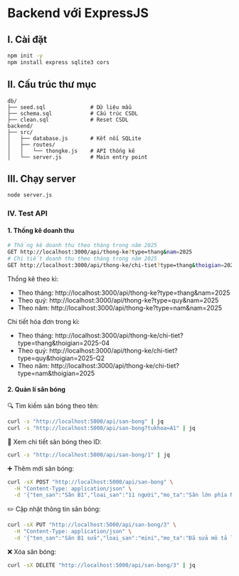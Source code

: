 # Backend với ExpressJS

## I. Cài đặt

```sh
npm init -y
npm install express sqlite3 cors
```

## II. Cấu trúc thư mục

```psql
db/
├── seed.sql              # Dữ liệu mẫu
├── schema.sql            # Cấu trúc CSDL
├── clean.sql             # Reset CSDL
backend/
├── src/
│   ├── database.js       # Kết nối SQLite
│   ├── routes/
│   │   └── thongke.js    # API thống kê
│   └── server.js         # Main entry point
```

## III. Chạy server

```sh
node server.js
```

### IV. Test API

#### 1. Thống kê doanh thu

```sh
# Thống kê doanh thu theo tháng trong năm 2025
GET http://localhost:3000/api/thong-ke?type=thang&nam=2025
# Chi tiết doanh thu theo tháng trong năm 2025
GET http://localhost:3000/api/thong-ke/chi-tiet?type=thang&thoigian=2025-04
```

Thống kê theo kì:
- Theo tháng: http://localhost:3000/api/thong-ke?type=thang&nam=2025
- Theo quý: http://localhost:3000/api/thong-ke?type=quy&nam=2025
- Theo năm: http://localhost:3000/api/thong-ke?type=nam&nam=2025

Chi tiết hóa đơn trong kì:
- Theo tháng: http://localhost:3000/api/thong-ke/chi-tiet?type=thang&thoigian=2025-04
- Theo quý: http://localhost:3000/api/thong-ke/chi-tiet?type=quy&thoigian=2025-Q2
- Theo năm: http://localhost:3000/api/thong-ke/chi-tiet?type=nam&thoigian=2025

#### 2. Quản lí sân bóng

🔍 Tìm kiếm sân bóng theo tên:
```sh
curl -s "http://localhost:5000/api/san-bong" | jq
curl -s "http://localhost:5000/api/san-bong?tukhoa=A1" | jq
```

🧾 Xem chi tiết sân bóng theo ID:
```sh
curl -s "http://localhost:5000/api/san-bong/1" | jq
```

➕ Thêm mới sân bóng:
```sh
curl -sX POST "http://localhost:5000/api/san-bong" \
  -H "Content-Type: application/json" \
  -d '{"ten_san":"Sân B1","loai_san":"11 người","mo_ta":"Sân lớn phía Nam"}' | jq
```

✏️ Cập nhật thông tin sân bóng:
```sh
curl -sX PUT "http://localhost:5000/api/san-bong/3" \
  -H "Content-Type: application/json" \
  -d '{"ten_san":"Sân B1 sửa","loai_san":"mini","mo_ta":"Đã sửa mô tả lần nữa"}' | jq
```
    
❌ Xóa sân bóng:
```sh
curl -sX DELETE "http://localhost:5000/api/san-bong/3" | jq
```
